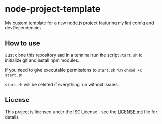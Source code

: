 # node-project-template

My custom template for a new node.js project featuring my lint config and devDependencies

## How to use

Just clone this repository and in a terminal run the script  `start.sh` to initialize git and install npm modules.

If you need to give executable permissions to `start.sh` run `chmod +x start.sh`.

`start.sh` will be deleted if everything run without issues. 

## License

This project is licensed under the ISC License - see the [LICENSE.md](LICENSE.md) file for details


